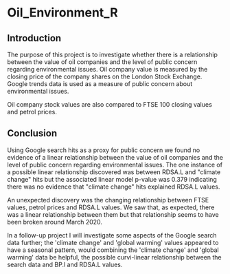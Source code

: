 # Oil_Environment_R

## Introduction
The purpose of this project is to investigate whether there is a relationship between the value of oil companies and the level of public concern regarding environmental issues. Oil company value is measured by the closing price of the company shares on the London Stock Exchange. Google trends data is used as a measure of public concern about environmental issues.

Oil company stock values are also compared to FTSE 100 closing values and petrol prices.

## Conclusion
Using Google search hits as a proxy for public concern we found no evidence of a linear relationship between the value of oil companies and the level of public concern regarding environmental issues. The one instance of a possible linear relationship discovered was between RDSA.L and "climate change" hits but the associated linear model p-value was 0.379 indicating there was no evidence that "climate change" hits explained RDSA.L values.

An unexpected discovery was the changing relationship between FTSE values, petrol prices and RDSA.L values. We saw that, as expected, there was a linear relationship between them but that relationship seems to have been broken around March 2020.

In a follow-up project I will investigate some aspects of the Google search data further; the 'climate change' and 'global warming' values appeared to have a seasonal pattern, would combining the 'climate change' and 'global warming' data be helpful, the possible curvi-linear relationship between the search data and BP.l and RDSA.L values.

 
